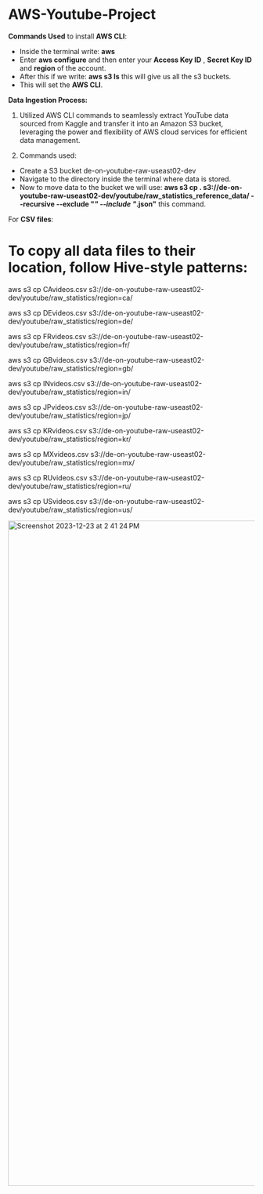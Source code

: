 # AWS-Youtube-Project

**Commands Used** to install **AWS CLI**:
* Inside the terminal write: **aws**
* Enter **aws configure** and then enter your **Access Key ID** , **Secret Key ID** and **region** of the account.
* After this if we write: **aws s3 ls** this will give us all the s3 buckets.
* This will set the **AWS CLI**.


**Data Ingestion Process:**
1. Utilized AWS CLI commands to seamlessly extract YouTube data sourced from Kaggle and transfer it into an Amazon S3 bucket, leveraging the power and flexibility of AWS cloud services for efficient data management.

2. Commands used:
* Create a S3 bucket de-on-youtube-raw-useast02-dev
* Navigate to the directory inside the terminal where data is stored.
* Now to move data to the bucket we will use: **aws s3 cp . s3://de-on-youtube-raw-useast02-dev/youtube/raw_statistics_reference_data/ --recursive --exclude "*" --include "*.json"** this command.

For **CSV files**:
# To copy all data files to their location, follow Hive-style patterns:

aws s3 cp CAvideos.csv s3://de-on-youtube-raw-useast02-dev/youtube/raw_statistics/region=ca/

aws s3 cp DEvideos.csv s3://de-on-youtube-raw-useast02-dev/youtube/raw_statistics/region=de/

aws s3 cp FRvideos.csv s3://de-on-youtube-raw-useast02-dev/youtube/raw_statistics/region=fr/

aws s3 cp GBvideos.csv s3://de-on-youtube-raw-useast02-dev/youtube/raw_statistics/region=gb/

aws s3 cp INvideos.csv s3://de-on-youtube-raw-useast02-dev/youtube/raw_statistics/region=in/

aws s3 cp JPvideos.csv s3://de-on-youtube-raw-useast02-dev/youtube/raw_statistics/region=jp/

aws s3 cp KRvideos.csv s3://de-on-youtube-raw-useast02-dev/youtube/raw_statistics/region=kr/

aws s3 cp MXvideos.csv s3://de-on-youtube-raw-useast02-dev/youtube/raw_statistics/region=mx/

aws s3 cp RUvideos.csv s3://de-on-youtube-raw-useast02-dev/youtube/raw_statistics/region=ru/

aws s3 cp USvideos.csv s3://de-on-youtube-raw-useast02-dev/youtube/raw_statistics/region=us/
   


   



<img width="1356" alt="Screenshot 2023-12-23 at 2 41 24 PM" src="https://github.com/jasumonga17/AWS-Youtube-Project/assets/76562774/bb6375df-cf12-4cb1-b5b0-d1585e907e45">
